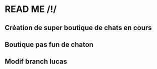 # READ ME /!/

## Création de super boutique de chats en cours 

## Boutique pas fun de chaton

## Modif branch lucas